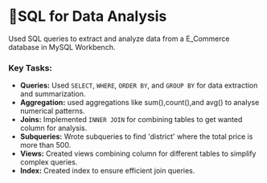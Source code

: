 # 🐬SQL for Data Analysis
Used SQL queries to extract and analyze data from a E_Commerce database in MySQL Workbench.



### Key Tasks:
- **Queries:** Used `SELECT`, `WHERE`, `ORDER BY`, and `GROUP BY` for data extraction and summarization.
- **Aggregation:** used aggregations like sum(),count(),and avg() to analyse numerical patterns.
- **Joins:** Implemented `INNER JOIN` for combining tables to get wanted column for analysis.
- **Subqueries:** Wrote subqueries to find 'district' where the total price is more than 500.
- **Views:** Created views combining column for different tables to simplify complex queries.
- **Index:** Created index to ensure efficient join queries.
  
